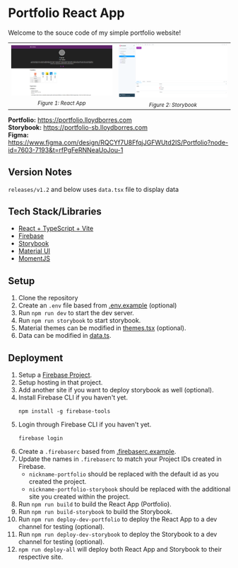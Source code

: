 # Portfolio React App

Welcome to the souce code of my simple portfolio website!

<table align="center">
  <tr>
    <td align="center">
      <img src="./docs/images/portfolio_thumbnail.png" width="100%"/><br>
      <sub><em>Figure 1: React App</em></sub>
    </td>
    <td align="center">
      <img src="./docs/images/storybook_thumbnail.png" width="100%"/><br>
      <sub><em>Figure 2: Storybook</em></sub>
    </td>
  </tr>
</table>

**Portfolio:** https://portfolio.lloydborres.com \
**Storybook:** https://portfolio-sb.lloydborres.com \
**Figma:** https://www.figma.com/design/RQCYf7U8FfqjJGFWUtd2IS/Portfolio?node-id=7603-7193&t=rfPgFeRNNeaUoJou-1

## Version Notes

`releases/v1.2` and below uses `data.tsx` file to display data

## Tech Stack/Libraries

- [React + TypeScript + Vite](https://vite.dev/guide)
- [Firebase](https://firebase.google.com/)
- [Storybook](https://storybook.js.org)
- [Material UI](https://mui.com/material-ui)
- [MomentJS](https://momentjs.com)

## Setup

1. Clone the repository
2. Create an `.env` file based from [.env.example](.env.example) (optional)
3. Run `npm run dev` to start the dev server.
4. Run `npm run storybook` to start storybook.
5. Material themes can be modified in [themes.tsx](src/configs/themes.tsx) (optional).
6. Data can be modified in [data.ts](src/constants/data.tsx).

## Deployment

1. Setup a [Firebase Project](console.firebase.google.com).
2. Setup hosting in that project.
3. Add another site if you want to deploy storybook as well (optional).
4. Install Firebase CLI if you haven't yet.
   ```
   npm install -g firebase-tools
   ```
5. Login through Firebase CLI if you haven't yet.
   ```
   firebase login
   ```
6. Create a `.firebaserc` based from [.firebaserc.example](.firebaserc.example).
7. Update the names in `.firebaserc` to match your Project IDs created in Firebase.
   - `nickname-portfolio` should be replaced with the default id as you created the project.
   - `nickname-portfolio-storybook` should be replaced with the additional site you created within the project.
8. Run `npm run build` to build the React App (Portfolio).
9. Run `npm run build-storybook` to build the Storybook.
10. Run `npm run deploy-dev-portfolio` to deploy the React App to a dev channel for testing (optional).
11. Run `npm run deploy-dev-storybook` to deploy the Storybook to a dev channel for testing (optional).
12. `npm run deploy-all` will deploy both React App and Storybook to their respective site.
